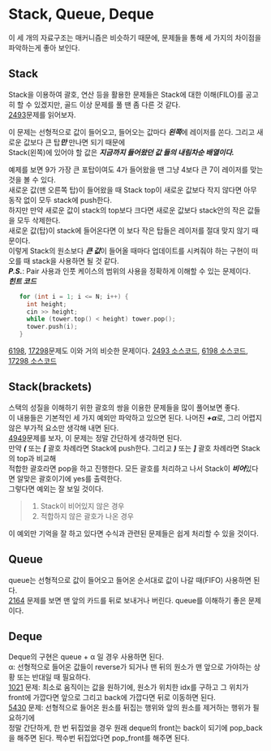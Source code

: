 # Stack, Queue, Deque     
  이 세 개의 자료구조는 매커니즘은 비슷하기 때문에, 문제들을 통해 세 가지의 차이점을 파악하는게 좋아 보인다.     
  ## Stack     
  Stack을 이용하여 괄호, 연산 등을 활용한 문제들은 Stack에 대한 이해(FILO)를 공고히 할 수 있겠지만, 골드 이상 문제를 풀 땐 좀 다른 것 같다.       
  [2493](https://www.acmicpc.net/problem/2493)문제를 읽어보자.     
                       
  이 문제는 선형적으로 값이 들어오고, 들어오는 값마다 ***왼쪽***에 레이저를 쏜다. 그리고 새로운 값보다 큰 탑***만*** 만나면 되기 때문에    
  Stack(왼쪽)에 있어야 할 값은 ***지금까지 들어왔던 값 들의 내림차순 배열이다.***    
                         
  예제를 보면 9가 가장 큰 포탑이여도 4가 들어왔을 땐 그냥 4보다 큰 7이 레이저를 맞는 것을 볼 수 있다.    
  새로운 값(맨 오른쪽 탑)이 들어왔을 때 Stack top이 새로운 값보다 작지 않다면 아무 동작 없이 모두 stack에 push한다.     
  하지만 만약 새로운 값이 stack의 top보다 크다면 새로운 값보다 stack안의 작은 값들을 모두 삭제한다.    
  새로운 값(탑)이 stack에 들어온다면 이 보다 작은 탑들은 레이저를 절대 맞지 않기 때문이다.     
  이렇게 Stack의 원소보다 ***큰 값***이 들어올 때마다 업데이트를 시켜줘야 하는 구현이 떠오를 때 stack을 사용하면 될 것 같다.    
  ***P.S.***: Pair 사용과 인풋 케이스의 범위의 사용을 정확하게 이해할 수 있는 문제이다.    
  ***힌트 코드***     
  ```cpp     
     for (int i = 1; i <= N; i++) {     
       int height;     
       cin >> height;    
       while (tower.top() < height) tower.pop();    
       tower.push(i);       
     }     
  ```    
  [6198](https://www.acmicpc.net/problem/6198), [17298](https://www.acmicpc.net/problem/17298)문제도 이와 거의 비슷한 문제이다. [2493 소스코드](https://github.com/whatsgoodg/Codes_for_tests/blob/main/stack/2493.cpp), [6198 소스코드](https://github.com/whatsgoodg/Codes_for_tests/blob/main/stack/6198.cpp), [17298 소스코드](https://github.com/whatsgoodg/Codes_for_tests/blob/main/stack/17298.cpp)<br>
  ## Stack(brackets)    
  스택의 성질을 이해하기 위한 괄호의 쌍을 이용한 문제들을 많이 풀어보면 좋다.           
  이 내용들은 기본적인 세 가지 예외만 파악하고 있으면 된다. 나머진 ***+α***로, 그리 어렵지 않은 부가적 요소만 생각해 내면 된다.     
  [4949](https://www.acmicpc.net/problem/4949)문제를 보자, 이 문제는 정말 간단하게 생각하면 된다.       
  만약 ***(*** 또는 ***[*** 괄호 차례라면 Stack에 push한다. 그리고 ***)*** 또는 ***]*** 괄호 차례라면 Stack의 top과 비교해       
  적합한 괄호라면 pop을 하고 진행한다. 모든 괄호를 처리하고 나서 Stack이 ***비어***있다면 알맞은 괄호이기에 yes를 출력한다.     
  그렇다면 예외는 잘 보일 것이다.        
  > 1. Stack이 비어있지 않은 경우     
  > 2. 적합하지 않은 괄호가 나온 경우     
             
  이 예외만 기억을 잘 하고 있다면 수식과 관련된 문제들은 쉽게 처리할 수 있을 것이다.<br>
  
  ## Queue    
  queue는 선형적으로 값이 들어오고 들어온 순서대로 값이 나갈 때(FIFO) 사용하면 된다.     
  [2164](https://www.acmicpc.net/problem/2164) 문제를 보면 맨 앞의 카드를 뒤로 보내거나 버린다. queue를 이해하기 좋은 문제이다.<br>
  ## Deque     
  Deque의 구현은 queue + α 일 경우 사용하면 된다.    
  α: 선형적으로 들어온 값들이 reverse가 되거나 맨 뒤의 원소가 맨 앞으로 가야하는 상황 또는 반대일 때 필요하다.    
  [1021](https://www.acmicpc.net/problem/1021) 문제: 최소로 움직이는 값을 원하기에, 원소가 위치한 idx를 구하고 그 위치가     
  front에 가깝다면 앞으로 그리고 back에 가깝다면 뒤로 이동하면 된다.    
  [5430](https://www.acmicpc.net/problem/5430) 문제: 선형적으로 들어온 원소를 뒤집는 행위와 앞의 원소를 제거하는 행위가 필요하기에     
  정말 간단하게, 한 번 뒤집었을 경우 원래 deque의 front는 back이 되기에 pop_back을 해주면 된다. 짝수번 뒤집었다면 pop_front를 해주면 된다.<br><br><br>
